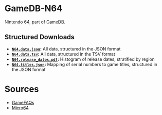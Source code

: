 # GameDB-N64
Nintendo 64, part of [GameDB](https://github.com/niemasd/GameDB).

## Structured Downloads
* **[`N64.data.json`](https://github.com/niemasd/GameDB-N64/releases/latest/download/N64.data.json):** All data, structured in the JSON format
* **[`N64.data.tsv`](https://github.com/niemasd/GameDB-N64/releases/latest/download/N64.data.tsv):** All data, structured in the TSV format
* **[`N64.release_dates.pdf`](https://github.com/niemasd/GameDB-N64/releases/latest/download/N64.release_dates.pdf):** Histogram of release dates, stratified by region
* **[`N64.titles.json`](https://github.com/niemasd/GameDB-N64/releases/latest/download/N64.titles.json):** Mapping of serial numbers to game titles, structured in the JSON format

# Sources
* [GameFAQs](https://gamefaqs.gamespot.com/)
* [Micro64](http://micro-64.com/database/masterlist.shtml)
